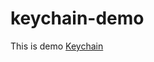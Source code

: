 # keychain-demo

This is demo [Keychain]("https://developer.apple.com/documentation/security/keychain_services")
